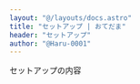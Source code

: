 ```yaml
---
layout: "@/layouts/docs.astro"
title: "セットアップ | おてだま"
header: "セットアップ"
author: "@Haru-0001"
---
```


セットアップの内容
